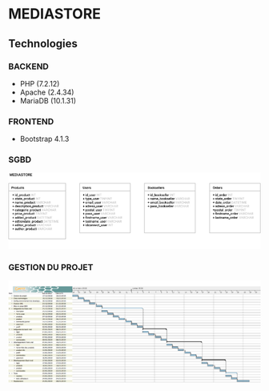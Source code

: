 # MEDIASTORE

## Technologies
### BACKEND
- PHP (7.2.12)
- Apache (2.4.34)
- MariaDB (10.1.31)
### FRONTEND
- Bootstrap 4.1.3
### SGBD
![alt text](sgbd.png "sgbd")

### GESTION DU PROJET
![alt text](mediastore-gestionduprojet.png "Gestion du projet")
